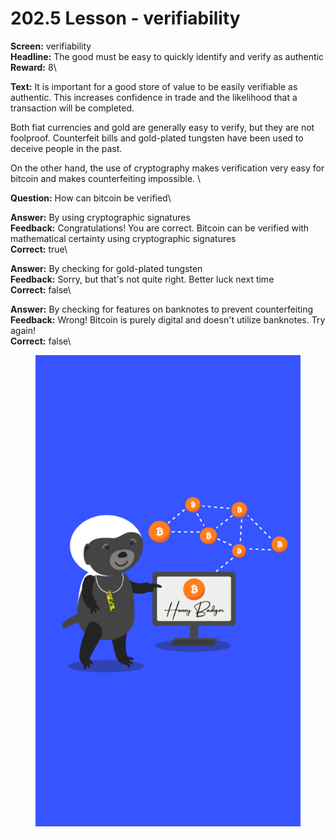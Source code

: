 # 202.5 Lesson - verifiability

**Screen:** verifiability\
**Headline:** The good must be easy to quickly identify and verify as authentic\
**Reward:** 8\

**Text:** It is important for a good store of value to be easily verifiable as authentic. This increases confidence in trade and the likelihood that a transaction will be completed.

Both fiat currencies and gold are generally easy to verify, but they are not foolproof. Counterfeit bills and gold-plated tungsten have been used to deceive people in the past.

On the other hand, the use of cryptography makes verification very easy for bitcoin and makes counterfeiting impossible.
\

**Question:** How can bitcoin be verified\

**Answer:** By using cryptographic signatures\
**Feedback:** Congratulations! You are correct. Bitcoin can be verified with mathematical certainty using cryptographic signatures\
**Correct:** true\

**Answer:** By checking for gold-plated tungsten\
**Feedback:** Sorry, but that&#x27;s not quite right. Better luck next time\
**Correct:** false\

**Answer:** By checking for features on banknotes to prevent counterfeiting\
**Feedback:** Wrong! Bitcoin is purely digital and doesn&#x27;t utilize banknotes. Try again!\
**Correct:** false\


<figure><img src="../.gitbook/assets/202-05.png" alt=""><figcaption></figcaption></figure>

